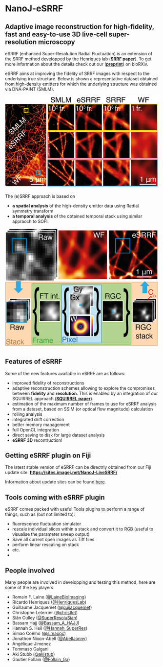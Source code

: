 # NanoJ-eSRRF

## Adaptive image reconstruction for high-fidelity, fast and easy-to-use 3D live-cell super-resolution microscopy

eSRRF (enhanced Super-Resolution Radial Fluctuation) is an extension of the SRRF method developped by the Henriques lab (**[SRRF paper](http://www.nature.com/articles/ncomms12471)**). To get more information about the details check out our (**[preprint](https://doi.org/10.1101/2022.04.07.487490)**) on bioRXiv. 

eSRRF aims at improving the fidelity of SRRF images with respect to the underlying true structure. Below is shown a representative dataset obtained from high-density emitters for which the underlying structure was obtained via DNA-PAINT (SMLM). 


<img src="https://github.com/HenriquesLab/NanoJ-eSRRF/blob/master/wiki_files/eSRRF_showcase.png" width="500"/>

The (e)SRRF approach is based on
* **a spatial analysis** of the high-density emitter data using Radial symmetry transform
* **a temporal analysis** of the obtained temporal stack using similar appraoch to SOFI.

<img src="https://github.com/HenriquesLab/NanoJ-eSRRF/blob/master/wiki_files/eSRRF_method.png" width="500"/>

## Features of eSRRF

Some of the new features available in eSRRF are as follows:
* improved fidelity of reconstructions
* adaptive reconstruction schemes allowing to explore the compromises between **fidelity** and **resolution**. This is enabled by an integration of our SQUIRREL approach (**[SQUIRREL paper](https://doi.org/10.1038/nmeth.4605)**).
* estimation of the maximum number of frames to use for eSRRF analysis from a dataset, based on SSIM (or optical flow magnitude) calculation
* rolling analysis
* integrated drift correction
* better memory management
* full OpenCL integration
* direct saving to disk for large dataset analysis
* **eSRRF 3D** recontruction!

## Getting eSRRF plugin on Fiji

The latest stable version of eSRRF can be directrly obtained from our Fiji update site: **https://sites.imagej.net/NanoJ-LiveSRRF/**

Information about update sites can be found [here](https://imagej.net/update-sites/).


## Tools coming with eSRRF plugin

eSRRF comes packed with useful Tools plugins to perform a range of things, such as (but not limited to):
* fluorescence fluctuation simulator
* rescale individual slices within a stack and convert it to RGB (useful to visualise the parameter sweep output)
* Save all current open images as Tiff files
* perform linear rescaling on stack
* etc.
* 

## People involved

Many people are involved in developping and testing this method, here are some of the key players:
* Romain F. Laine ([@LaineBioImaging](https://twitter.com/LaineBioImaging))
* Ricardo Henriques ([@HenriquesLab](https://twitter.com/HenriquesLab))
* Guillaume Jacquemet ([@guijacquemet](https://twitter.com/guijacquemet))
* Christophe Leterrier ([@christlet](https://twitter.com/christlet))
* Siân Culley ([@SuperResoluSian](https://twitter.com/SuperResoluSian))
* Bassam Hajj ([@Bassam_A_HAJJ](https://twitter.com/Bassam_A_HAJJ))
* Hannah S. Heil ([@Hannah_SuperRes](https://twitter.com/hannah_superres))
* Simao Coelho ([@simaopc](https://twitter.com/simaopc))
* Jonathon Nixon-Abell ([@AbellJonny](https://twitter.com/AbellJonny))
* Angélique Jimenez 
* Tommaso Galgani
* Aki Stubb ([@akistub](https://twitter.com/akistub))
* Gautier Follain ([@Follain_Ga](https://twitter.com/Follain_Ga))
